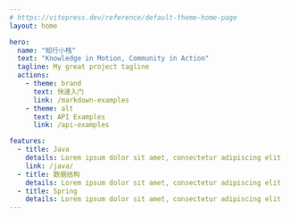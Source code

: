 ```yaml
---
# https://vitepress.dev/reference/default-theme-home-page
layout: home

hero:
  name: "知行小栈"
  text: "Knowledge in Motion, Community in Action"
  tagline: My great project tagline
  actions:
    - theme: brand
      text: 快速入门
      link: /markdown-examples
    - theme: alt
      text: API Examples
      link: /api-examples

features:
  - title: Java
    details: Lorem ipsum dolor sit amet, consectetur adipiscing elit
    link: /java/
  - title: 数据结构
    details: Lorem ipsum dolor sit amet, consectetur adipiscing elit
  - title: Spring
    details: Lorem ipsum dolor sit amet, consectetur adipiscing elit
---
```


